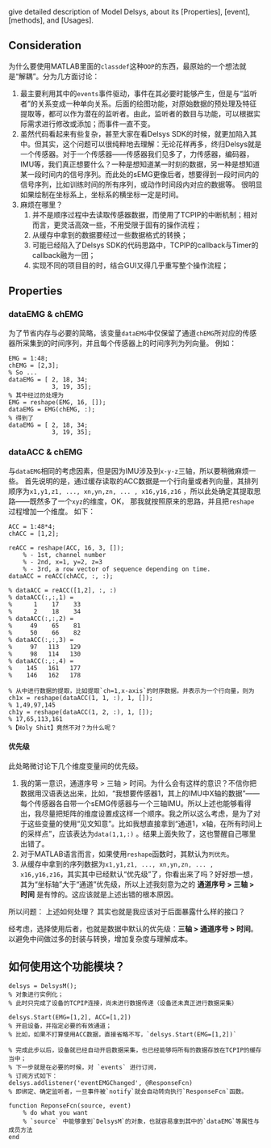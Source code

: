 give detailed description of Model Delsys, about its [Properties], [event], [methods], and [Usages].

## Consideration
为什么要使用MATLAB里面的`classdef`这种`OOP`的东西，最原始的一个想法就是“解耦”。分为几方面讨论：
1. 最主要利用其中的`events`事件驱动，事件在其必要时能够产生，但是与“监听者”的关系变成一种单向关系。后面的绘图功能，对原始数据的预处理及特征提取等，都可以作为潜在的监听者。由此，监听者的数目与功能，可以根据实际需求进行修改或添加；而事件一直不变。
2. 虽然代码看起来有些复杂，甚至大家在看Delsys SDK的时候，就更加陷入其中。但其实，这个问题可以很纯粹地去理解：无论花样再多，终归Delsys就是一个传感器。对于一个传感器——传感器我们见多了，力传感器，编码器，IMU等，我们真正想要什么？一种是想知道某一时刻的数据，另一种是想知道某一段时间内的信号序列。而此处的sEMG更像后者，想要得到一段时间内的信号序列，比如训练时间的所有序列，或动作时间段内对应的数据等。 很明显如果绘制在坐标系上，坐标系的横坐标一定是时间。
3. 麻烦在哪里？
    1. 并不是顺序过程中去读取传感器数据，而使用了TCPIP的中断机制；相对而言，更灵活高效一些，不用受限于固有的操作流程；
    2. 从缓存中拿到的数据要经过一些数据格式的转换；
    3. 可能已经陷入了Delsys SDK的代码思路中，TCPIP的callback与Timer的callback融为一团；
    4. 实现不同的项目目的时，结合GUI又得几乎重写整个操作流程；


## Properties

### dataEMG & chEMG

为了节省内存与必要的简略，该变量`dataEMG`中仅保留了通道`chEMG`所对应的传感器所采集到的时间序列，并且每个传感器上的时间序列为列向量。
例如：
```
EMG = 1:48;
chEMG = [2,3];
% So ...
dataEMG = [ 2, 18, 34;
            3, 19, 35];
% 其中经过的处理为
EMG = reshape(EMG, 16, []);
dataEMG = EMG(chEMG, :);
% 得到了
dataEMG = [ 2, 18, 34;
            3, 19, 35];
```

### dataACC & chEMG
与`dataEMG`相同的考虑因素，但是因为IMU涉及到`x-y-z`三轴，所以要稍微麻烦一些。
首先说明的是，通过缓存读取的ACC数据是一个行向量或者列向量，其排列顺序为`x1,y1,z1, ..., xn,yn,zn, ... , x16,y16,z16`
，所以此处确定其提取思路——既然多了一个`xyz`的维度，OK， 那我就按照原来的思路，并且把`reshape` 过程增加一个维度。
如下：
```
ACC = 1:48*4;
chACC = [1,2];

reACC = reshape(ACC, 16, 3, []);
    % - 1st, channel number
    % - 2nd, x=1, y=2, z=3
    % - 3rd, a row vector of sequence depending on time. 
dataACC = reACC(chACC, :, :);

% dataACC = reACC([1,2], :, :)
% dataACC(:,:,1) =
%      1    17    33
%      2    18    34
% dataACC(:,:,2) =
%     49    65    81
%     50    66    82
% dataACC(:,:,3) =
%     97   113   129
%     98   114   130
% dataACC(:,:,4) =
%    145   161   177
%    146   162   178

% 从中进行数据的提取，比如提取`ch=1,x-axis`的时序数据，并表示为一个行向量，则为
ch1x = reshape(dataACC(1, 1, :), 1, []);
% 1,49,97,145
ch1y = reshape(dataACC(1, 2, :), 1, []);
% 17,65,113,161
%【Holy Shit】竟然不对？为什么呢？
```
#### 优先级
此处略微讨论下几个维度变量间的优先级。
1. 我的第一意识，通道序号 > 三轴 > 时间。为什么会有这样的意识？不信你把数据用汉语表达出来，比如，“我想要传感器1，其上的IMU中X轴的数据”——每个传感器各自带一个sEMG传感器与一个三轴IMU。所以上述也能够看得出，我尽量把矩阵的维度设置成这样一个顺序。我之所以这么考虑，是为了对于这些变量的使用“见文知意”。比如我想直接拿到“通道1，x轴，在所有时间上的采样点”，应该表达为`data(1,1,:)` 。结果上面失败了，这也警醒自己哪里出错了。
2. 对于MATLAB语言而言，如果使用`reshape`函数时，其默认为`列优先`。
3. 从缓存中拿到的序列数据为`x1,y1,z1, ..., xn,yn,zn, ... , x16,y16,z16`，其实其中已经默认“优先级”了，你看出来了吗？好好想一想，其为“坐标轴”大于“通道”优先级，所以上述我刻意为之的 __通道序号 > 三轴 > 时间__ 是有悖的。这应该就是上述出错的根本原因。

所以问题：
上述如何处理？
其实也就是我应该对于后面暴露什么样的接口？

经考虑，选择使用后者，也就是数据中默认的优先级：__三轴 > 通道序号 > 时间__。 以避免中间做过多的封装与转换，增加复杂度与理解成本。

## 如何使用这个功能模块？
```
delsys = DelsysM(); 
% 对象进行实例化；
% 此时只完成了设备的TCPIP连接，尚未进行数据传递（设备还未真正进行数据采集）

delsys.Start(EMG=[1,2], ACC=[1,2])
% 开启设备，并指定必要的有效通道；
% 比如，如果不打算使用ACC数据，直接省略不写，`delsys.Start(EMG=[1,2])`

% 完成此步以后，设备就已经自动开启数据采集，也已经能够将所有的数据存放在TCPIP的缓存当中；
% 下一步就是在必要的时候，对 `events` 进行订阅，
% 订阅方式如下：
delsys.addlistener('eventEMGChanged', @ResponseFcn)
% 即绑定、确定监听者，一旦事件被`notify`就会自动转向执行`ResponseFcn`函数。

function ReponseFcn(source, event)
    % do what you want
    % `source` 中能够拿到`DelsysM`的对象，也就容易拿到其中的`dataEMG`等属性与成员方法
end


```

